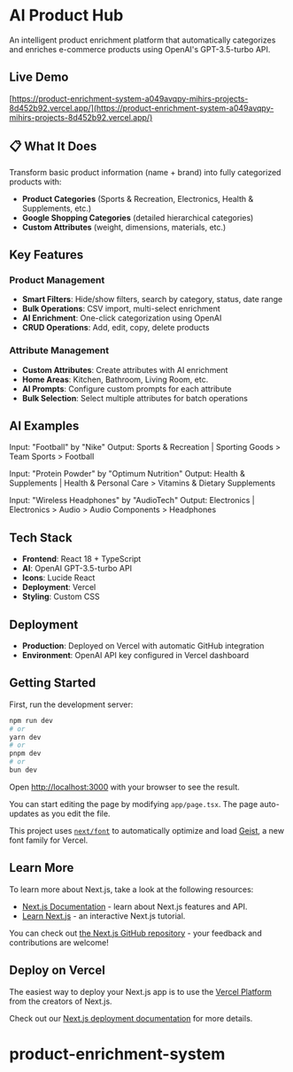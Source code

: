 # AI Product Hub

An intelligent product enrichment platform that automatically categorizes and enriches e-commerce products using OpenAI's GPT-3.5-turbo API.

## Live Demo
[https://product-enrichment-system-a049avqpy-mihirs-projects-8d452b92.vercel.app/](https://product-enrichment-system-a049avqpy-mihirs-projects-8d452b92.vercel.app/)

## 📋 What It Does
Transform basic product information (name + brand) into fully categorized products with:
- **Product Categories** (Sports & Recreation, Electronics, Health & Supplements, etc.)
- **Google Shopping Categories** (detailed hierarchical categories)
- **Custom Attributes** (weight, dimensions, materials, etc.)

## Key Features

### Product Management
- **Smart Filters**: Hide/show filters, search by category, status, date range
- **Bulk Operations**: CSV import, multi-select enrichment
- **AI Enrichment**: One-click categorization using OpenAI
- **CRUD Operations**: Add, edit, copy, delete products

### Attribute Management  
- **Custom Attributes**: Create attributes with AI enrichment
- **Home Areas**: Kitchen, Bathroom, Living Room, etc.
- **AI Prompts**: Configure custom prompts for each attribute
- **Bulk Selection**: Select multiple attributes for batch operations

## AI Examples
Input: "Football" by "Nike"
Output: Sports & Recreation | Sporting Goods > Team Sports > Football

Input: "Protein Powder" by "Optimum Nutrition"
Output: Health & Supplements | Health & Personal Care > Vitamins & Dietary Supplements

Input: "Wireless Headphones" by "AudioTech"
Output: Electronics | Electronics > Audio > Audio Components > Headphones

## Tech Stack
- **Frontend**: React 18 + TypeScript
- **AI**: OpenAI GPT-3.5-turbo API
- **Icons**: Lucide React
- **Deployment**: Vercel
- **Styling**: Custom CSS

## Deployment
- **Production**: Deployed on Vercel with automatic GitHub integration
- **Environment**: OpenAI API key configured in Vercel dashboard





## Getting Started

First, run the development server:

```bash
npm run dev
# or
yarn dev
# or
pnpm dev
# or
bun dev
```

Open [http://localhost:3000](http://localhost:3000) with your browser to see the result.

You can start editing the page by modifying `app/page.tsx`. The page auto-updates as you edit the file.

This project uses [`next/font`](https://nextjs.org/docs/app/building-your-application/optimizing/fonts) to automatically optimize and load [Geist](https://vercel.com/font), a new font family for Vercel.

## Learn More

To learn more about Next.js, take a look at the following resources:

- [Next.js Documentation](https://nextjs.org/docs) - learn about Next.js features and API.
- [Learn Next.js](https://nextjs.org/learn) - an interactive Next.js tutorial.

You can check out [the Next.js GitHub repository](https://github.com/vercel/next.js) - your feedback and contributions are welcome!

## Deploy on Vercel

The easiest way to deploy your Next.js app is to use the [Vercel Platform](https://vercel.com/new?utm_medium=default-template&filter=next.js&utm_source=create-next-app&utm_campaign=create-next-app-readme) from the creators of Next.js.

Check out our [Next.js deployment documentation](https://nextjs.org/docs/app/building-your-application/deploying) for more details.
# product-enrichment-system
